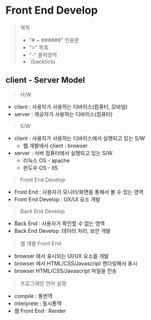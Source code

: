 # Front End Develop

> 제목
>
> - "# ~ ######"
>   인용문
> - ">"
>   목록
> - "-"
>   블럭영역
> - `(backtick)

## client - Server Model

> H/W

- client : 사용자가 사용하는 디바이스(컴퓨터, 모바일)
- server : 제공자가 사용하는 디바이스(컴퓨터)

> S/W

- client : 사용자가 사용하는 디바이스에서 실행되고 있는 S/W
  - 웹 개발에서 client : browser
- server : 서버 컴퓨터에서 실행되고 있는 S/W
  - 리눅스 OS - apache
  - 윈도우 OS - IIS

> Front End Develop

- Front End : 사용자가 모니터/화면을 통해서 볼 수 있는 영역
- Front End Develop : UX/UI 요소 개발

> Back End Develop

- Back End : 사용자가 확인할 수 없는 영역
- Back End Develop :데이터 처리, 보안 개발

> 웹 개발 Front End

- browser 에서 표시되는 UI/UX 요소를 개발
- browser 에서 HTML/CSS/Javascript 랜더링해서 표시
- browser HTML/CSS/Javascript 파일을 전송

> 프로그래밍 언어 실행

- compile : 통번역
- interprete : 동시통역
- 웹 Front End : Render
